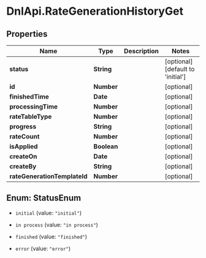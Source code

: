# DnlApi.RateGenerationHistoryGet

## Properties
Name | Type | Description | Notes
------------ | ------------- | ------------- | -------------
**status** | **String** |  | [optional] [default to &#39;initial&#39;]
**id** | **Number** |  | [optional] 
**finishedTime** | **Date** |  | [optional] 
**processingTime** | **Number** |  | [optional] 
**rateTableType** | **Number** |  | [optional] 
**progress** | **String** |  | [optional] 
**rateCount** | **Number** |  | [optional] 
**isApplied** | **Boolean** |  | [optional] 
**createOn** | **Date** |  | [optional] 
**createBy** | **String** |  | [optional] 
**rateGenerationTemplateId** | **Number** |  | [optional] 


<a name="StatusEnum"></a>
## Enum: StatusEnum


* `initial` (value: `"initial"`)

* `in process` (value: `"in process"`)

* `finished` (value: `"finished"`)

* `error` (value: `"error"`)




